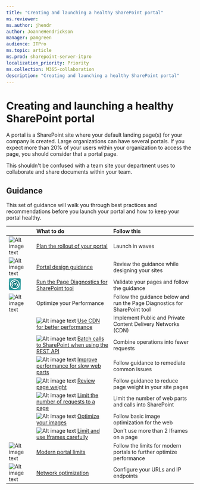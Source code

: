 ```yaml
---
title: "Creating and launching a healthy SharePoint portal"
ms.reviewer: 
ms.author: jhendr
author: JoanneHendrickson
manager: pamgreen
audience: ITPro
ms.topic: article
ms.prod: sharepoint-server-itpro
localization_priority: Priority
ms.collection: M365-collaboration
description: "Creating and launching a healthy SharePoint portal"
---
```


# Creating and launching a healthy SharePoint portal

A portal is a SharePoint site where your default landing page(s) for your company is created. Large organizations can have several portals. If you expect more than 20% of your users within your organization to access the page, you should consider that a portal page. 

This shouldn't be confused with a team site your department uses to collaborate and share documents within your team.

## Guidance

This set of guidance will walk you through best practices and recommendations before you launch your portal and how to keep your portal healthy.
  
||**What to do**|**Follow this**|
|:-----|:-----|:-----|
|![Alt image text](https://docs.microsoft.com/en-us/Office/media/icons/PNGs/deploy-blue-32.png "Staged rollout")|[Plan the rollout of your portal](https://docs.microsoft.com/en-us/Office365/Enterprise/planportallaunchroll-out)|Launch in waves|
|![Alt image text](https://docs.microsoft.com/en-us/office/media/icons/PNGs/document-3-blue-32.png "Look and feel")|[Portal design guidance](https://aka.ms/spdesignguidance)|Review the guidance while designing your sites|</br>
|![Alt image text](media/page-diag-tool.png "Modern diagnostics tool")|[Run the Page Diagnostics for SharePoint tool](https://aka.ms/perftool)|Validate your pages and follow the guidance|
|![Alt image text](https://docs.microsoft.com/en-us/Office/media/icons/PNGs/bandwidth-blue-32.png "Optimize your Performance")|Optimize your Performance|Follow the guidance below and run the Page Diagnostics for SharePoint tool|</br>
||![Alt image text](https://docs.microsoft.com/en-us/Office/media/icons/PNGs/globe-hyperlink-blue-32.png "CDN") [Use CDN for better performance](https://docs.microsoft.com/en-us/office365/enterprise/use-office-365-cdn-with-spo)|Implement Public and Private Content Delivery Networks (CDN)|
||![Alt image text](https://docs.microsoft.com/en-us/Office/media/icons/PNGs/graph-4-blue-32.png "Batch REST calls") [Batch calls to SharePoint when using the REST API](https://docs.microsoft.com/en-us/sharepoint/dev/sp-add-ins/make-batch-requests-with-the-rest-apis)|Combine operations into fewer requests|
||![Alt image text](https://docs.microsoft.com/en-us/Office/media/icons/PNGs/analytics-usage-report-blue-32.png "Slow web parts") [Improve performance for slow web parts](https://go.microsoft.com/fwlink/?linkid=2099018)|Follow guidance to remediate common issues|
||![Alt image text](https://docs.microsoft.com/en-us/Office/media/icons/PNGs/bandwidth-blue-32.png "Page weight") [Review page weight](https://go.microsoft.com/fwlink/?linkid=2099017)|Follow guidance to reduce page weight in your site pages|
||![Alt image text](https://docs.microsoft.com/en-us/Office/media/icons/PNGs/task-list-planning-blue-32.png "Calls on a page") [Limit the number of requests to a page](https://docs.microsoft.com/en-us/Office365/Enterprise/modern-page-call-optimization)|Limit the number of web parts and calls into SharePoint|
||![Alt image text](https://docs.microsoft.com/en-us/Office/media/icons/PNGs/picture-photo-blue-32.png "Optimize images") [Optimize your images](https://go.microsoft.com/fwlink/?linkid=2099113)|Follow basic image optimization for the web|
||![Alt image text](https://docs.microsoft.com/en-us/Office/media/icons/PNGs/files-blue-32.png "iFrames") [Limit and use Iframes carefully](https://go.microsoft.com/fwlink/?linkid=2099016)|Don't use more than 2 Iframes on a page|
|![Alt image text](https://docs.microsoft.com/en-us/office/media/icons/PNGs/task-checklist-planning-blue-32.png "Modern portal limits")|[Modern portal limits](https://docs.microsoft.com/en-us/Office365/Enterprise/modern-portal-limits)|Follow the limits for modern portals to further optimize performance|</br>
|![Alt image text](https://docs.microsoft.com/en-us/Office/media/icons/PNGs/bandwidth-blue-32.png "Network optimization")|[Network optimization](https://aka.ms/O365IP)|Configure your URLs and IP endpoints|</br>
